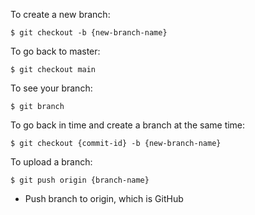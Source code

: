 To create a new branch:

    $ git checkout -b {new-branch-name}

To go back to master:

    $ git checkout main

To see your branch:

    $ git branch

To go back in time and create a branch at the same time:

    $ git checkout {commit-id} -b {new-branch-name}

To upload a branch:

    $ git push origin {branch-name}

- Push branch to origin, which is GitHub
